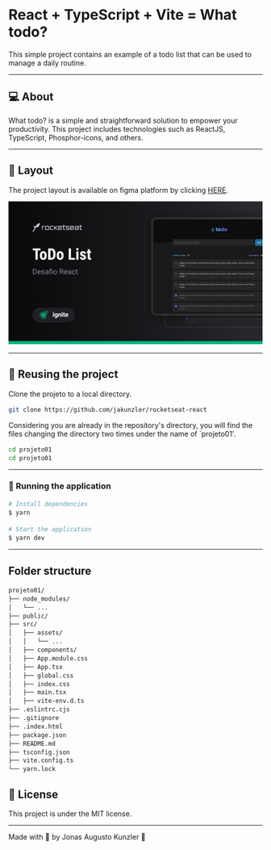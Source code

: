 # React + TypeScript + Vite = What todo?

This simple project contains an example of a todo list that can be used to manage a daily routine.

___

## 💻 About

What todo? is a simple and straightforward solution to empower your productivity. This project includes technologies such as ReactJS, TypeScript, Phosphor-icons, and others.

___

## 🎨 Layout

The project layout is available on figma platform by clicking [HERE](https://www.figma.com/design/0n0zDN7zbzhRbaEO74Xesx/ToDo-List-%E2%80%A2-Desafio-React/duplicate?node-id=0-1).

![Alt text](src/assets/images/Capa.png)

___

## 🚀 Reusing the project

Clone the projeto to a local directory.

```bash
git clone https://github.com/jakunzler/rocketseat-react
```

Considering you are already in the repository's directory, you will find the files changing the directory two times under the name of `projeto01'.

```bash
cd projeto01
cd projeto01
```

___

### 🚧 Running the application

```bash
# Install dependencies
$ yarn

# Start the application
$ yarn dev
```

___

## Folder structure

```txt
projeto01/
├── node_modules/
│   └── ...
├── public/
├── src/
│   ├── assets/
│   │   └── ...
│   ├── components/
│   ├── App.module.css
│   ├── App.tsx
│   ├── global.css
│   ├── index.css
│   ├── main.tsx
│   ├── vite-env.d.ts
├── .eslintrc.cjs
├── .gitignore
├── .index.html
├── package.json
├── README.md
├── tsconfig.json
├── vite.config.ts
└── yarn.lock
```

## 📝 License

This project is under the MIT license.

___

Made with 💜 by Jonas Augusto Kunzler 👋
